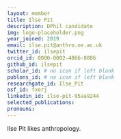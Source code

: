 ```yaml
---
layout: member
title: Ilse Pit
description: DPhil candidate
img: logo-placeholder.png
year_joined: 2019
email: ilse.pit@anthro.ox.ac.uk
twitter_id: ilsepit
orcid_id: 0000-0002-4066-8086
github_id: ilsepit
scholar_id: # no icon if left blank
publons_id: # no icon if left blank
researchgate_id: Ilse_Pit
osf_id: fxerj
linkedin_id: ilse-pit-95aa9244
selected_publications: 
pronouns: 
---
```


Ilse Pit likes anthropology.